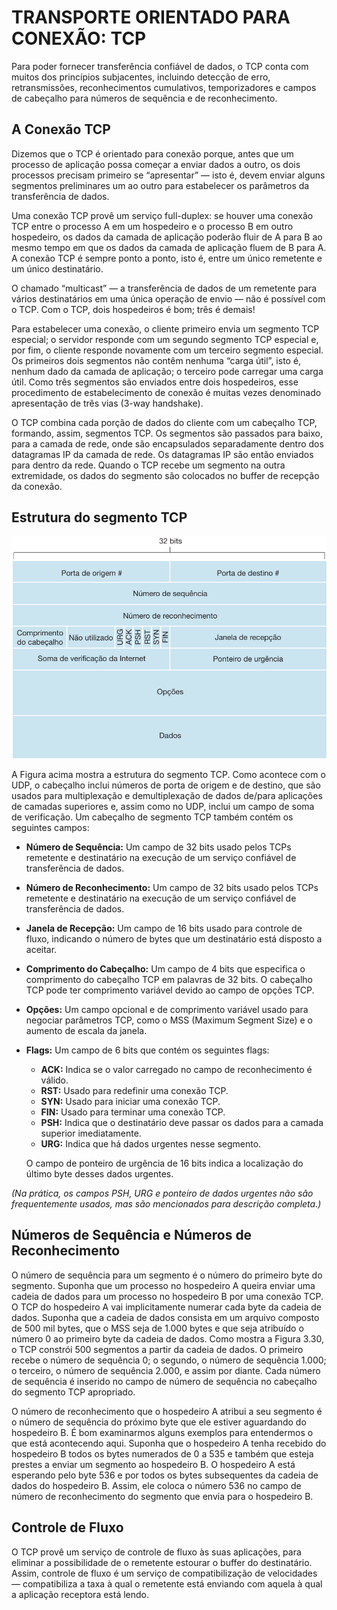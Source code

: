 # TRANSPORTE ORIENTADO PARA CONEXÃO: TCP

Para poder fornecer transferência confiável de dados, o TCP conta com muitos dos princípios subjacentes, incluindo detecção de erro, retransmissões, reconhecimentos cumulativos, temporizadores e campos de cabeçalho para números de sequência e de reconhecimento.

## A Conexão TCP

Dizemos que o TCP é orientado para conexão porque, antes que um processo de aplicação possa começar a enviar dados a outro, os dois processos precisam primeiro se “apresentar” — isto é, devem enviar alguns segmentos preliminares um ao outro para estabelecer os parâmetros da transferência de dados.

Uma conexão TCP provê um serviço full-duplex: se houver uma conexão TCP entre o processo A em um hospedeiro e o processo B em outro hospedeiro, os dados da camada de aplicação poderão fluir de A para B ao mesmo tempo em que os dados da camada de aplicação fluem de B para A. A conexão TCP é sempre ponto a ponto, isto é, entre um único remetente e um único destinatário.

O chamado “multicast” — a transferência de dados de um remetente para vários destinatários em uma única operação de envio — não é possível com o TCP. Com o TCP, dois hospedeiros é bom; três é demais!

Para estabelecer uma conexão, o cliente primeiro envia um segmento TCP especial; o servidor responde com um segundo segmento TCP especial e, por fim, o cliente responde novamente com um terceiro segmento especial. Os primeiros dois segmentos não contêm nenhuma “carga útil”, isto é, nenhum dado da camada de aplicação; o terceiro pode carregar uma carga útil. Como três segmentos são enviados entre dois hospedeiros, esse procedimento de estabelecimento de conexão é muitas vezes denominado apresentação de três vias (3-way handshake).

O TCP combina cada porção de dados do cliente com um cabeçalho TCP, formando, assim, segmentos TCP. Os segmentos são passados para baixo, para a camada de rede, onde são encapsulados separadamente dentro dos datagramas IP da camada de rede. Os datagramas IP são então enviados para dentro da rede. Quando o TCP recebe um segmento na outra extremidade, os dados do segmento são colocados no buffer de recepção da conexão.



## Estrutura do segmento TCP

![Estrutura do segmento TCP](images/tcp-estrutura.png)

A Figura acima mostra a estrutura do segmento TCP. Como acontece com o UDP, o cabeçalho inclui números de porta de origem e de destino, que são usados para multiplexação e demultiplexação de dados de/para aplicações de camadas superiores e, assim como no UDP, inclui um campo de soma de verificação. Um cabeçalho de segmento TCP também contém os seguintes campos:

- **Número de Sequência:** Um campo de 32 bits usado pelos TCPs remetente e destinatário na execução de um serviço confiável de transferência de dados.

- **Número de Reconhecimento:** Um campo de 32 bits usado pelos TCPs remetente e destinatário na execução de um serviço confiável de transferência de dados.

- **Janela de Recepção:** Um campo de 16 bits usado para controle de fluxo, indicando o número de bytes que um destinatário está disposto a aceitar.

- **Comprimento do Cabeçalho:** Um campo de 4 bits que especifica o comprimento do cabeçalho TCP em palavras de 32 bits. O cabeçalho TCP pode ter comprimento variável devido ao campo de opções TCP.

- **Opções:** Um campo opcional e de comprimento variável usado para negociar parâmetros TCP, como o MSS (Maximum Segment Size) e o aumento de escala da janela.

- **Flags:** Um campo de 6 bits que contém os seguintes flags:
  - **ACK:** Indica se o valor carregado no campo de reconhecimento é válido.
  - **RST:** Usado para redefinir uma conexão TCP.
  - **SYN:** Usado para iniciar uma conexão TCP.
  - **FIN:** Usado para terminar uma conexão TCP.
  - **PSH:** Indica que o destinatário deve passar os dados para a camada superior imediatamente.
  - **URG:** Indica que há dados urgentes nesse segmento.
  
  O campo de ponteiro de urgência de 16 bits indica a localização do último byte desses dados urgentes.

*(Na prática, os campos PSH, URG e ponteiro de dados urgentes não são frequentemente usados, mas são mencionados para descrição completa.)*


## Números de Sequência e Números de Reconhecimento

O número de sequência para um segmento é o número do primeiro byte do segmento. Suponha que um processo no hospedeiro A queira enviar uma cadeia de dados para um processo no hospedeiro B por uma conexão TCP. O TCP do hospedeiro A vai implicitamente numerar cada byte da cadeia de dados. Suponha que a cadeia de dados consista em um arquivo composto de 500 mil bytes, que o MSS seja de 1.000 bytes e que seja atribuído o número 0 ao primeiro byte da cadeia de dados. Como mostra a Figura 3.30, o TCP constrói 500 segmentos a partir da cadeia de dados. O primeiro recebe o número de sequência 0; o segundo, o número de sequência 1.000; o terceiro, o número de sequência 2.000, e assim por diante. Cada número de sequência é inserido no campo de número de sequência no cabeçalho do segmento TCP apropriado.

O número de reconhecimento que o hospedeiro A atribui a seu segmento é o número de sequência do próximo byte que ele estiver aguardando do hospedeiro B. É bom examinarmos alguns exemplos para entendermos o que está acontecendo aqui. Suponha que o hospedeiro A tenha recebido do hospedeiro B todos os bytes numerados de 0 a 535 e também que esteja prestes a enviar um segmento ao hospedeiro B. O hospedeiro A está esperando pelo byte 536 e por todos os bytes subsequentes da cadeia de dados do hospedeiro B. Assim, ele coloca o número 536 no campo de número de reconhecimento do segmento que envia para o hospedeiro B.

## Controle de Fluxo

O TCP provê um serviço de controle de fluxo às suas aplicações, para eliminar a possibilidade de o remetente estourar o buffer do destinatário. Assim, controle de fluxo é um serviço de compatibilização de velocidades — compatibiliza a taxa à qual o remetente está enviando com aquela à qual a aplicação receptora está lendo.
